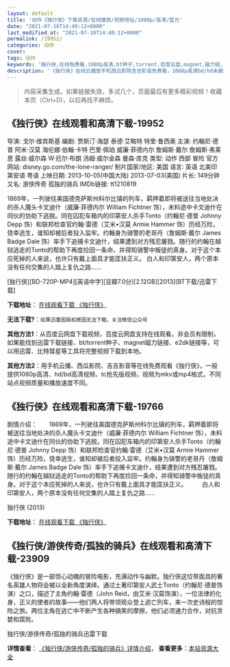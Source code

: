 ```yaml
---
layout: default
title: '动作《独行侠》下载资源/在线播放/视频地址/1080p/高清/蓝光'
date: "2021-07-10T14:40:12+0800"
last_modified_at: "2021-07-10T14:40:12+0800"
permalink: /19952/
categories: 动作
cover:
tags: 动作
keywords: '独行侠,在线免费看,1080p高清,bt种子,torrent,百度云盘,magnet,磁力链,迅雷下载资源'
description: '《独行侠》在线云播放手机西瓜影院吉吉影音免费看，1080p高清bd/hd未删减完整版和tc抢先枪版，mkv/mp4格式，附带bt/torrent种子、magnet/磁力链、百度云盘、网盘资源迅雷下载链接'
---
```


>内容采集生成，如果链接失效，多试几个，页面最后有更多精彩视频！收藏本页（Ctrl+D)，以后再找不麻烦。


## 《独行侠》在线观看和高清下载-19952

导演: 戈尔·维宾斯基 编剧: 贾斯汀·海瑟 泰德·艾略特 特里·鲁西奥 主演: 约翰尼·德普 阿米·汉莫 海伦娜·伯翰·卡特 巴里·佩珀 威廉·菲德内尔 詹姆斯·戴尔 詹姆斯·弗莱恩 露丝·威尔森 W·厄尔·布朗 汤姆·威尔金森 曼森·库克 类型: 动作 西部 冒险 官方网站: disney.go.com/the-lone-ranger/ 制片国家/地区: 美国 语言: 英语 北美印第安语 粤语 上映日期: 2013-10-05(中国大陆) 2013-07-03(美国) 片长: 149分钟 又名: 游侠传奇 孤独的骑兵 IMDb链接: tt1210819

1869年，一列驶往美国德克萨斯州科尔比镇的列车，羁押着即将被送往当地处决的杀人魔头卡文迪什（威廉·菲德内尔 William Fichtner 饰），未料途中卡文迪什在同伙的协助下逃脱。同在囚犯车箱内的印第安人杀手Tonto（约翰尼·德普 Johnny Depp 饰）和联邦检查官约翰·雷德（艾米•汉莫 Armie Hammer 饰）历经万险，侥幸逃生，谁知却被后者投入监牢。约翰身为骑警的老哥丹（詹姆斯·戴尔 James Badge Dale 饰）率手下追捕卡文迪什，结果遭到对方残忍屠戮。随行的约翰在越狱逃走的Tonto的帮助下再度捡回一条命，并得知骑警中叛徒的真身。对于这个本应死掉的人来说，也许只有戴上面具才能匡扶正义。 白人和印第安人，两个原本没有任何交集的人踏上复仇之路……


[独行侠][BD-720P-MP4][英语中字][豆瓣7.0分][2.12GB][2013][BT下载/迅雷下载]

**下载地址**： [在线观看下载 《独行侠》](https://www.btdx8.com/torrent/the_lone_ranger_2013.html) 


**无法下载?**：`如果迅雷因版权原因无法下载，关注微信公众号 `

**其他方法1**：从百度云网盘下载视频，百度云网盘支持在线观看，非会员有限制，如果能找到迅雷下载链接、bt/torrent种子、magnet磁力链接、e2dk链接等，可以用迅雷、比特彗星等工具将完整视频下载到本地。

**其他方法2**：用手机云播、西瓜影院、吉吉影音等在线免费观看《独行侠》，一般提供1080p高清、hd/bd高清视频、tc抢先版视频，视频为mkv或mp4格式，不同站点视频质量和播放速度不同。


## 《独行侠》在线观看和高清下载-19766

剧情介绍：　　1869年，一列驶往美国德克萨斯州科尔比镇的列车，羁押着即将被送往当地处决的杀人魔头卡文迪什（威廉·菲德内尔 William Fichtner 饰），未料途中卡文迪什在同伙的协助下逃脱。同在囚犯车箱内的印第安人杀手Tonto（约翰尼·德普 Johnny Depp 饰）和联邦检查官约翰·雷德（艾米•汉莫 Armie Hammer 饰）历经万险，侥幸逃生，谁知却被后者投入监牢。约翰身为骑警的老哥丹（詹姆斯·戴尔 James Badge Dale 饰）率手下追捕卡文迪什，结果遭到对方残忍屠戮。随行的约翰在越狱逃走的Tonto的帮助下再度捡回一条命，并得知骑警中叛徒的真身。对于这个本应死掉的人来说，也许只有戴上面具才能匡扶正义。  　　白人和印第安人，两个原本没有任何交集的人踏上复仇之路……


独行侠 (2013)

**下载地址**： [在线观看下载 《独行侠》](https://www.btbtdy.me/btdy/dy2167.html) 


## 《独行侠/游侠传奇/孤独的骑兵》在线观看和高清下载-23909

《独行侠》是一部惊心动魄的冒险电影，充满动作与幽默。独行侠这位带面具的著名英雄人物将会被以全新角度演绎。通过土著印第安人武士Tonto（约翰尼·德普饰演）之口，描述了主角约翰·雷德（John Reid，由艾米·汉莫饰演），一位法律的化身，正义的使者的故事——他们两人将带领观众登上逃亡列车，来一次史诗般的惊险之旅。两位主角在逃亡中不断产生各种搞笑的摩擦，他们必须通力合作，对抗贪婪和腐败。</p>


独行侠/游侠传奇/孤独的骑兵迅雷下载

**详情查看**： [《独行侠/游侠传奇/孤独的骑兵》详情介绍](/movie/23909/)， **查看更多**：[本站资源大全](/movie/t/all/)

